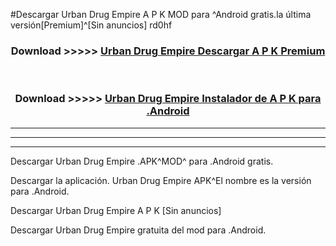 #Descargar Urban Drug Empire  A P K MOD para ^Android gratis.la última versión[Premium]^[Sin anuncios] rd0hf



<div align="center">
<h3>Download >>>>> <a href="https://es-web.web.app/?es= ${title}">Urban Drug Empire  Descargar A P K Premium</a></h3><br>

<h3>Download >>>>> <a href="https://es-web.web.app/?es= ${title}">Urban Drug Empire  Instalador de A P K para .Android</a></h3>
</div>


----------------------------------------------------------

----------------------------------------------------------

----------------------------------------------------------

Descargar Urban Drug Empire  .APK^MOD^ para .Android gratis.

Descargar la aplicación. Urban Drug Empire  APK^El nombre es la versión para .Android.

Descargar Urban Drug Empire  A P K [Sin anuncios]

Descargar Urban Drug Empire  gratuita del mod para .Android.